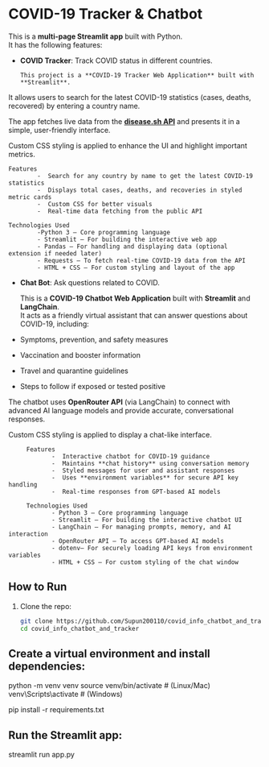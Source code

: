 # COVID-19 Tracker & Chatbot

This is a **multi-page Streamlit app** built with Python.  
It has the following features:



- **COVID Tracker**: Track COVID status in different countries. 
     
      This project is a **COVID-19 Tracker Web Application** built with **Streamlit**.  
It allows users to search for the latest COVID-19 statistics (cases, deaths, recovered) by entering a country name.  

The app fetches live data from the **[disease.sh API](https://disease.sh/)** and presents it in a simple, user-friendly interface.  

Custom CSS styling is applied to enhance the UI and highlight important metrics.

    Features
            -  Search for any country by name to get the latest COVID-19 statistics  
            -  Displays total cases, deaths, and recoveries in styled metric cards  
            -  Custom CSS for better visuals  
            -  Real-time data fetching from the public API  

    Technologies Used
            -Python 3 – Core programming language
            - Streamlit – For building the interactive web app
            - Pandas – For handling and displaying data (optional extension if needed later)
            - Requests – To fetch real-time COVID-19 data from the API
            - HTML + CSS – For custom styling and layout of the app




- **Chat Bot**: Ask questions related to COVID.  
   
   This is a **COVID-19 Chatbot Web Application** built with **Streamlit** and **LangChain**.  
   It acts as a friendly virtual assistant that can answer questions about COVID-19, including:  
- Symptoms, prevention, and safety measures  
- Vaccination and booster information  
- Travel and quarantine guidelines  
- Steps to follow if exposed or tested positive  

The chatbot uses **OpenRouter API** (via LangChain) to connect with advanced AI language models and provide accurate, conversational responses.  

Custom CSS styling is applied to display a chat-like interface.
            
         Features
                -  Interactive chatbot for COVID-19 guidance  
                -  Maintains **chat history** using conversation memory  
                -  Styled messages for user and assistant responses  
                -  Uses **environment variables** for secure API key handling  
                -  Real-time responses from GPT-based AI models
        
         Technologies Used
                - Python 3 – Core programming language  
                - Streamlit – For building the interactive chatbot UI  
                - LangChain – For managing prompts, memory, and AI interaction  
                - OpenRouter API – To access GPT-based AI models  
                - dotenv– For securely loading API keys from environment variables  
                - HTML + CSS – For custom styling of the chat window  
        


## How to Run
1. Clone the repo:
   ```bash
   git clone https://github.com/Supun200110/covid_info_chatbot_and_tracker.git
   cd covid_info_chatbot_and_tracker
   

## Create a virtual environment and install dependencies:  
python -m venv venv
source venv/bin/activate   # (Linux/Mac)
venv\Scripts\activate      # (Windows)

pip install -r requirements.txt

## Run the Streamlit app:
streamlit run app.py